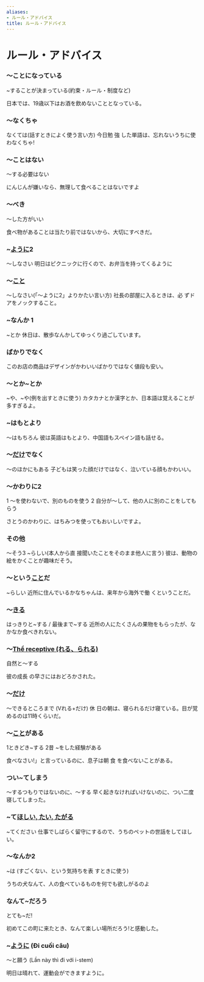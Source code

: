 ```yaml
---
aliases:
- ルール・アドバイス
title: ルール・アドバイス
---
```

# ルール・アドバイス

### 〜ことになっている
~することが決まっている(約束・ルール・制度など)

日本では、19歳以下はお酒を飲めないこととなっている。	

### 〜なくちゃ
なくては(話すときによく使う言い方)
今日勉 強 した単語は、忘れないうちに使わなくちゃ!	

### 〜ことはない
〜する必要はない

にんじんが嫌いなら、無理して食べることはないですよ

### 〜べき
〜した方がいい

食べ物があることは当たり前ではないから、大切にすべきだ。	

### ~[ように](ように.md)2
〜しなさい
明日はピクニックに行くので、お弁当を持ってくるように

### 〜[こと](こと.md)
〜しなさい(「〜ように2」よりかたい言い方)
社長の部屋に入るときは、必 ずドアをノックすること。	

### ~なんか 1
~とか
休日は、散歩なんかしてゆっくり過ごしています。	

### ばかりでなく
このお店の商品はデザインがかわいいばかりではなく値段も安い。

### 〜とか~とか
~や、~や(例を出すときに使う)
カタカナとか漢字とか、日本語は覚えることが多すぎるよ。	

### ~はもとより
〜はもちろん
彼は英語はもとより、中国語もスペイン語も話せる。

### 〜[だけ](だけ.md)でなく
〜のほかにもある
子どもは笑った顔だけではなく、泣いている顔もかわいい。	

### 〜かわりに2
1 〜を使わないで、別のものを使う
2 自分が〜して、他の人に別のことをしてもらう

さとうのかわりに、はちみつを使ってもおいしいですよ。	

### その他
〜そう3
~らしい(本人から直 接聞いたことをそのまま他人に言う)
彼は、動物の絵をかくことが趣味だそう。

### 〜という[こと](こと.md)だ
~らしい
近所に住んでいるかなちゃんは、来年から海外で働 くということだ。	

### 〜[きる](きる.md)
はっきりと~する / 最後まで~する
近所の人にたくさんの果物をもらったが、なかなか食べきれない。

### 〜[Thể receptive (れる、られる)](n6/the-receptive.md)
自然と〜する

彼の成長 の早さにはおどろかされた。	

### 〜[だけ](だけ.md)
〜できるところまで (Vれる+だけ)
休 日の朝は、寝られるだけ寝ている。目が覚めるのは11時くらいだ。

### 〜[こと](こと.md)がある
1ときどき~する
2昔 ~をした経験がある

食べなさい!」と言っているのに、息子は朝 食 を食べないことがある。	

### つい~てしまう
〜するつもりではないのに、〜する
早く起きなければいけないのに、つい二度寝してしまった。	

### ~て[ほしい, たい, たがる](ほしい,%20たい,%20たがる.md)
~てください
仕事でしばらく留守にするので、うちのペットの世話をしてほしい。	

### 〜なんか2
~は (すごくない、という気持ちを表 すときに使う)

うちの犬なんて、人の食べているものを何でも欲しがるのよ

### なんて~だろう
とても~だ!

初めてこの町に来たとき、なんて楽しい場所だろう!と感動した。	

### ~[ように](ように.md) (Đi cuối câu)

〜と願う (Lần này thì đi với i-stem)

明日は晴れて、運動会ができますように。

